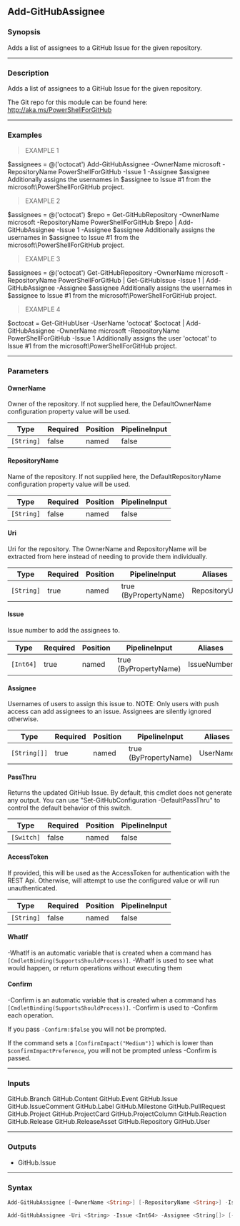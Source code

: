 Add-GitHubAssignee
------------------

### Synopsis
Adds a list of assignees to a GitHub Issue for the given repository.

---

### Description

Adds a list of assignees to a GitHub Issue for the given repository.

The Git repo for this module can be found here: http://aka.ms/PowerShellForGitHub

---

### Examples
> EXAMPLE 1

$assignees = @('octocat')
Add-GitHubAssignee -OwnerName microsoft -RepositoryName PowerShellForGitHub -Issue 1 -Assignee $assignee
Additionally assigns the usernames in $assignee to Issue #1
from the microsoft\PowerShellForGitHub project.
> EXAMPLE 2

$assignees = @('octocat')
$repo = Get-GitHubRepository -OwnerName microsoft -RepositoryName PowerShellForGitHub
$repo | Add-GitHubAssignee -Issue 1 -Assignee $assignee
Additionally assigns the usernames in $assignee to Issue #1
from the microsoft\PowerShellForGitHub project.
> EXAMPLE 3

$assignees = @('octocat')
Get-GitHubRepository -OwnerName microsoft -RepositoryName PowerShellForGitHub |
    Get-GitHubIssue -Issue 1 |
    Add-GitHubAssignee -Assignee $assignee
Additionally assigns the usernames in $assignee to Issue #1
from the microsoft\PowerShellForGitHub project.
> EXAMPLE 4

$octocat = Get-GitHubUser -UserName 'octocat'
$octocat | Add-GitHubAssignee -OwnerName microsoft -RepositoryName PowerShellForGitHub -Issue 1
Additionally assigns the user 'octocat' to Issue #1
from the microsoft\PowerShellForGitHub project.

---

### Parameters
#### **OwnerName**
Owner of the repository.
If not supplied here, the DefaultOwnerName configuration property value will be used.

|Type      |Required|Position|PipelineInput|
|----------|--------|--------|-------------|
|`[String]`|false   |named   |false        |

#### **RepositoryName**
Name of the repository.
If not supplied here, the DefaultRepositoryName configuration property value will be used.

|Type      |Required|Position|PipelineInput|
|----------|--------|--------|-------------|
|`[String]`|false   |named   |false        |

#### **Uri**
Uri for the repository.
The OwnerName and RepositoryName will be extracted from here instead of needing to provide
them individually.

|Type      |Required|Position|PipelineInput        |Aliases      |
|----------|--------|--------|---------------------|-------------|
|`[String]`|true    |named   |true (ByPropertyName)|RepositoryUrl|

#### **Issue**
Issue number to add the assignees to.

|Type     |Required|Position|PipelineInput        |Aliases    |
|---------|--------|--------|---------------------|-----------|
|`[Int64]`|true    |named   |true (ByPropertyName)|IssueNumber|

#### **Assignee**
Usernames of users to assign this issue to.
NOTE: Only users with push access can add assignees to an issue.
Assignees are silently ignored otherwise.

|Type        |Required|Position|PipelineInput        |Aliases |
|------------|--------|--------|---------------------|--------|
|`[String[]]`|true    |named   |true (ByPropertyName)|UserName|

#### **PassThru**
Returns the updated GitHub Issue.  By default, this cmdlet does not generate any output.
You can use "Set-GitHubConfiguration -DefaultPassThru" to control the default behavior
of this switch.

|Type      |Required|Position|PipelineInput|
|----------|--------|--------|-------------|
|`[Switch]`|false   |named   |false        |

#### **AccessToken**
If provided, this will be used as the AccessToken for authentication with the
REST Api.  Otherwise, will attempt to use the configured value or will run unauthenticated.

|Type      |Required|Position|PipelineInput|
|----------|--------|--------|-------------|
|`[String]`|false   |named   |false        |

#### **WhatIf**
-WhatIf is an automatic variable that is created when a command has ```[CmdletBinding(SupportsShouldProcess)]```.
-WhatIf is used to see what would happen, or return operations without executing them
#### **Confirm**
-Confirm is an automatic variable that is created when a command has ```[CmdletBinding(SupportsShouldProcess)]```.
-Confirm is used to -Confirm each operation.

If you pass ```-Confirm:$false``` you will not be prompted.

If the command sets a ```[ConfirmImpact("Medium")]``` which is lower than ```$confirmImpactPreference```, you will not be prompted unless -Confirm is passed.

---

### Inputs
GitHub.Branch
GitHub.Content
GitHub.Event
GitHub.Issue
GitHub.IssueComment
GitHub.Label
GitHub.Milestone
GitHub.PullRequest
GitHub.Project
GitHub.ProjectCard
GitHub.ProjectColumn
GitHub.Reaction
GitHub.Release
GitHub.ReleaseAsset
GitHub.Repository
GitHub.User

---

### Outputs
* GitHub.Issue

---

### Syntax
```PowerShell
Add-GitHubAssignee [-OwnerName <String>] [-RepositoryName <String>] -Issue <Int64> -Assignee <String[]> [-PassThru] [-AccessToken <String>] [-WhatIf] [-Confirm] [<CommonParameters>]
```
```PowerShell
Add-GitHubAssignee -Uri <String> -Issue <Int64> -Assignee <String[]> [-PassThru] [-AccessToken <String>] [-WhatIf] [-Confirm] [<CommonParameters>]
```
